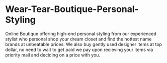 # Wear-Tear-Boutique-Personal-Styling
Online Boutique offering high-end personal styling from our experienced stylist who personal shop your dream closet and find the hottest name brands at unbeatable prices. We also buy gently used designer items at top dollar, no need to wait to get paid we pay upon recieving your items via priority mail and deciding on a price with you. 
